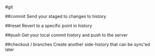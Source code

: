 #git

##commit
Send your staged to changes to history

##reset
Revert to a specific point in history

##push
Get your local commit history and push to the server

##checkout / branches
Create another side-history that can be sync'ed later
